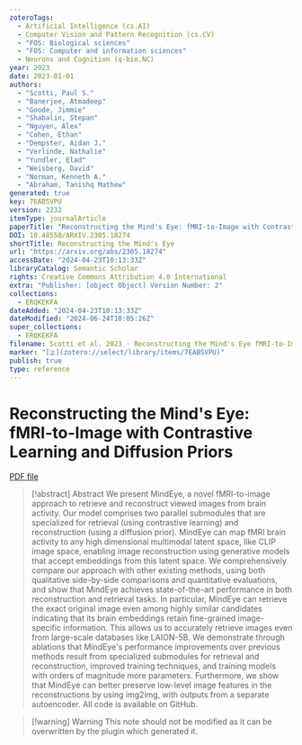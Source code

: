 ```yaml
---
zoteroTags:
  - Artificial Intelligence (cs.AI)
  - Computer Vision and Pattern Recognition (cs.CV)
  - "FOS: Biological sciences"
  - "FOS: Computer and information sciences"
  - Neurons and Cognition (q-bio.NC)
year: 2023
date: 2023-01-01
authors:
  - "Scotti, Paul S."
  - "Banerjee, Atmadeep"
  - "Goode, Jimmie"
  - "Shabalin, Stepan"
  - "Nguyen, Alex"
  - "Cohen, Ethan"
  - "Dempster, Aidan J."
  - "Verlinde, Nathalie"
  - "Yundler, Elad"
  - "Weisberg, David"
  - "Norman, Kenneth A."
  - "Abraham, Tanishq Mathew"
generated: true
key: 7EABSVPU
version: 2232
itemType: journalArticle
paperTitle: "Reconstructing the Mind's Eye: fMRI-to-Image with Contrastive Learning and Diffusion Priors"
DOI: 10.48550/ARXIV.2305.18274
shortTitle: Reconstructing the Mind's Eye
url: "https://arxiv.org/abs/2305.18274"
accessDate: "2024-04-23T10:13:33Z"
libraryCatalog: Semantic Scholar
rights: Creative Commons Attribution 4.0 International
extra: "Publisher: [object Object] Version Number: 2"
collections:
  - ERQKEKFA
dateAdded: "2024-04-23T10:13:33Z"
dateModified: "2024-06-24T10:05:26Z"
super_collections:
  - ERQKEKFA
filename: Scotti et al. 2023 - Reconstructing the Mind's Eye fMRI-to-Image with Contrastive Learning and Diffusion Priors.pdf
marker: "[🇿](zotero://select/library/items/7EABSVPU)"
publish: true
type: reference
---
```

# Reconstructing the Mind's Eye: fMRI-to-Image with Contrastive Learning and Diffusion Priors

[PDF file](/Papers/PDFs/Scotti%20et%20al.%202023%20-%20Reconstructing%20the%20Mind's%20Eye%20fMRI-to-Image%20with%20Contrastive%20Learning%20and%20Diffusion%20Priors.pdf)

> [!abstract] Abstract
> We present MindEye, a novel fMRI-to-image approach to retrieve and reconstruct viewed images from brain activity. Our model comprises two parallel submodules that are specialized for retrieval (using contrastive learning) and reconstruction (using a diffusion prior). MindEye can map fMRI brain activity to any high dimensional multimodal latent space, like CLIP image space, enabling image reconstruction using generative models that accept embeddings from this latent space. We comprehensively compare our approach with other existing methods, using both qualitative side-by-side comparisons and quantitative evaluations, and show that MindEye achieves state-of-the-art performance in both reconstruction and retrieval tasks. In particular, MindEye can retrieve the exact original image even among highly similar candidates indicating that its brain embeddings retain fine-grained image-specific information. This allows us to accurately retrieve images even from large-scale databases like LAION-5B. We demonstrate through ablations that MindEye's performance improvements over previous methods result from specialized submodules for retrieval and reconstruction, improved training techniques, and training models with orders of magnitude more parameters. Furthermore, we show that MindEye can better preserve low-level image features in the reconstructions by using img2img, with outputs from a separate autoencoder. All code is available on GitHub.

>[!warning] Warning
> This note should not be modified as it can be overwritten by the plugin which generated it.


